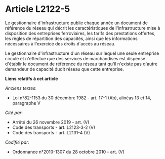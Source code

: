 # Article L2122-5

Le gestionnaire d'infrastructure publie chaque année un document de référence du réseau qui décrit les caractéristiques de
l'infrastructure mise à disposition des entreprises ferroviaires, les tarifs des prestations offertes, les règles de
répartition des capacités, ainsi que les informations nécessaires à l'exercice des droits d'accès au réseau.

Le gestionnaire d'infrastructure d'un réseau sur lequel une seule entreprise circule et n'effectue que des services de
marchandises est dispensé d'établir le document de référence du réseau tant qu'il n'existe pas d'autre demandeur de capacité
dudit réseau que cette entreprise.

**Liens relatifs à cet article**

_Anciens textes_:

  - Loi n°82-1153 du 30 décembre 1982 - art. 17-1 (Ab), alinéas 13 et 14, paragraphe V

_Cité par_:

  - Arrêté du 26 novembre 2019 - art. (V)
  - Code des transports - art. L2123-3-2 (V)
  - Code des transports - art. L2131-4 (V)

_Codifié par_:

  - Ordonnance n°2010-1307 du 28 octobre 2010 - art. (V)
